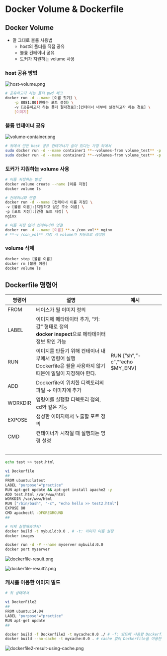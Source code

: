 # Docker Volume & Dockerfile

## Docker Volume

- 말 그대로 볼륨 사용법
    - host의 폴더를 직접 공유
    - 볼륨 컨테이너 공유
    - 도커가 지원하는 volume 사용

### host 공유 방법

![host-volume.png](/media/host-volume.png)

```bash
# 공유하고자 하는 폴더 pwd 체크
docker run -d --name [이름 짓기] \
	-p 8081:80(원하는 포트 설정) \
	-v [공유하고자 하는 폴더 절대경로]:[컨테이너 내부에 설정하고자 하는 경로] \
	[이미지]
```

### 볼륨 컨테이너 공유

![volume-container.png](/media/volume-container.png)

```bash
# 위에서 만든 host 공유 컨테이너가 살아 있다는 가정 하에서
sudo docker run -d --name container1 **--volumes-from volume_test** -p 8001:80 nginx
sudo docker run -d --name container2 **--volumes-from volume_test** -p 8002:80 nginx
```

### 도커가 지원하는 volume 사용

```bash
# 이름 지정하는 방법
docker volume create --name [이름 지정]
docker volume ls

# 컨테이너와 연결
docker run -d --name [컨테이너 이름 지정] \
-v [볼륨 이름]:[지정하고 싶은 주소 이름] \
-p [포트 지정]:[연결 포트 지정] \
nginx

# 이름 지정 없이 컨테이너와 연결
docker run -d --name [이름] **-v /con_vol** nginx
# **-v /con_vol** 지정 시 volume가 자동으로 생성됨
```

### volume 삭제

```bash
docker stop [볼륨 이름]
docker rm [볼륨 이름]
docker volume ls
```

## Dockerfile 명령어

| 명령어 | 설명 | 예시 |
| --- | --- | --- |
| FROM | 베이스가 될 이미지 정의 |  |
| LABEL | 이미지에 메타데이터 추가, ”키:값” 형태로 정의<br>**docker inspect**으로 메타데이터 정보 확인 가능 |  |
| RUN | 이미지를 만들기 위해 컨테이너 내부에서 명령어 실행<br> Dockerfile은 쉘을 사용하지 않기 때문에 일일이 지정해야 한다. | RUN [”sh”,”-c”,””echo $MY_ENV] |
| ADD | Dockerfile이 위치한 디렉토리의 파일 → 이미지에 추가 |  |
| WORKDIR | 명령어를 실행할 디렉토리 정의, cd와 같은 기능 |  |
| EXPOSE | 생성한 이미지에서 노출할 포트 정의 |  |
| CMD | 컨테이너가 시작될 때 실행되는 명령 설정 |  |
|  |  |  |
|  |  |  |
|  |  |  |
|  |  |  |
|  |  |  |

```bash
echo test >> test.html

vi Dockerfile
##
FROM ubuntu:latest
LABEL "purpose"="practice"
RUN apt-get update && apt-get install apache2 -y
ADD test.html /var/www/html
WORKDIR /var/www/html
RUN ["/bin/bash", "-c", "echo hello >> test2.html"]
EXPOSE 80
CMD apachectl -DFOREGROUND
##

# 이제 실행해봐야지?
docker build -t mybuild:0.0 . # -t: 이미지 이름 설정
docker images

docker run -d -P --name myserver mybuild:0.0
docker port myserver
```

![dockerfile-result.png](/media/dockerfile-result.png)

![dockerfile-result2.png](/media/dockerfile-result2.png)

### 캐시를 이용한 이미지 빌드

```bash
# 위 상태에서

vi DockerFile2
##
FROM ubuntu:14.04
LABEL "purpose"="practice"
RUN apt-get update
##

docker build -f Dockerfile2 -t mycache:0.0 ./ # -f: 빌드에 사용할 Dockerfile 지정RUN
docker build --no-cache -t mycache:0.0 . # cache 없이 Dockerfile을 이용한 이미지 빌드

```

![dockerfile2-result-using-cache.png](/media/dockerfile2-using-cache.png)
